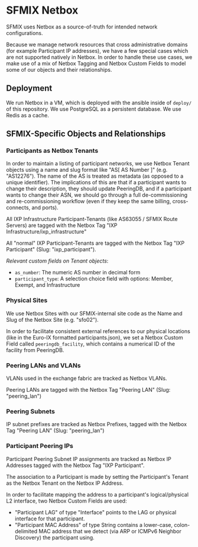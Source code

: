 # SFMIX Netbox

SFMIX uses Netbox as a source-of-truth for intended network configurations.

Because we manage network resources that cross administrative domains (for example Participant IP addresses), we have a few special cases which are not supported natively in Netbox.
In order to handle these use cases, we make use of a mix of Netbox Tagging and Netbox Custom Fields to model some of our objects and their relationships.

## Deployment

We run Netbox in a VM, which is deployed with the ansible inside of `deploy/` of this repository.
We use PostgreSQL as a persistent database. We use Redis as a cache.

## SFMIX-Specific Objects and Relationships

### Participants as Netbox Tenants

In order to maintain a listing of participant networks, we use Netbox Tenant objects using a name and slug format like "AS[ AS Number ]" (e.g. "AS12276"). The name of the AS is treated as metadata (as opposed to a unique identifier). The implications of this are that if a participant wants to change their description, they should update PeeringDB, and if a participant wants to change their ASN, we should go through a full de-commissioning and re-commissioning workflow (even if they keep the same billing, cross-connects, and ports).

All IXP Infrastructure Participant-Tenants (like AS63055 / SFMIX Route Servers) are tagged with the Netbox Tag "IXP Infrastructure/ixp_infrastructure"

All "normal" IXP Participant-Tenants are tagged with the Netbox Tag "IXP Participant" (Slug: "ixp_participant").

*Relevant custom fields on Tenant objects*:

- `as_number`: The numeric AS number in decimal form
- `participant_type`: A selection choice field with options: Member, Exempt, and Infrastructure

### Physical Sites

We use Netbox Sites with our SFMIX-internal site code as the Name and Slug of the Netbox Site (e.g. "sfo02").

In order to facilitate consistent external references to our physical locations (like in the Euro-IX formatted participants.json), we set a Netbox Custom Field called `peeringdb_facility`, which contains a numerical ID of the facility from PeeringDB.

### Peering LANs and VLANs

VLANs used in the exchange fabric are tracked as Netbox VLANs.

Peering LANs are tagged with the Netbox Tag "Peering LAN" (Slug: "peering_lan")

### Peering Subnets

IP subnet prefixes are tracked as Netbox Prefixes, tagged with the Netbox Tag "Peering LAN" (Slug: "peering_lan")

### Participant Peering IPs

Participant Peering Subnet IP assignments are tracked as Netbox IP Addresses tagged with the Netbox Tag "IXP Participant".

The association to a Participant is made by setting the Participant's Tenant as the Netbox Tenant on the Netbox IP Address.

In order to facilitate mapping the address to a participant's logical/physical L2 interface, two Netbox Custom Fields are used:

- "Participant LAG" of type "Interface" points to the LAG or physical interface for that participant.
- "Participant MAC Address" of type String contains a lower-case, colon-delimited MAC address that we detect (via ARP or ICMPv6 Neighbor Discovery) the participant using.
